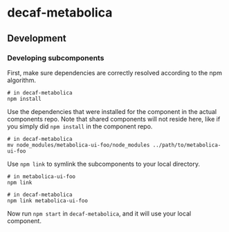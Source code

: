 # decaf-metabolica

## Development

### Developing subcomponents

First, make sure dependencies are correctly resolved according to the npm algorithm.

    # in decaf-metabolica
    npm install

Use the dependencies that were installed for the component in the actual components repo. Note that shared components will not reside here, like if you simply did `npm install` in the component repo.

    # in decaf-metabolica
    mv node_modules/metabolica-ui-foo/node_modules ../path/to/metabolica-ui-foo

Use `npm link` to symlink the subcomponents to your local directory.

    # in metabolica-ui-foo
    npm link

    # in decaf-metabolica
    npm link metabolica-ui-foo

Now run `npm start` in `decaf-metabolica`, and it will use your local component.
